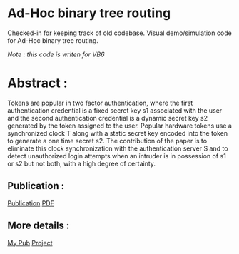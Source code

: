 # Ad-Hoc binary tree routing

Checked-in for keeping track of old codebase.
Visual demo/simulation code for Ad-Hoc binary tree routing.

*Note : this code is writen for VB6*

# Abstract : 

Tokens are popular in two factor authentication, where the first authentication credential is a fixed secret key s1 associated with the user and the second authentication credential is a dynamic secret key s2 generated by the token assigned to the user. Popular hardware tokens use a synchronized clock T along with a static secret key encoded into the token to generate a one time secret s2. The contribution of the paper is to eliminate this clock synchronization with the authentication server S and to detect unauthorized login attempts when an intruder is in possession of s1 or s2 but not both, with a high degree of certainty.

## Publication : 
[Publication](http://dx.doi.org/10.1109/CSSE.2008.745) [PDF](http://vm.thekkedam.org/assets/docs/publications/A_Multi_Way_Tree_for_Token_Based_Authentication_Vipin_Madhavanunni.pdf)

## More details :

[My Pub](http://vm.thekkedam.org/profile/#publications) [Project](http://vm.thekkedam.org/projects/#abtr)
